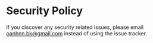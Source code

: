 # Security Policy

If you discover any security related issues, please email oanhnn.bk@gmail.com instead of using the issue tracker.